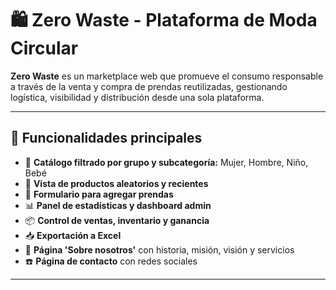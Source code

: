 # 🛍️ Zero Waste - Plataforma de Moda Circular

**Zero Waste** es un marketplace web que promueve el consumo responsable a través de la venta y compra de prendas reutilizadas, gestionando logística, visibilidad y distribución desde una sola plataforma.

---

## 🌟 Funcionalidades principales

- 🎯 **Catálogo filtrado por grupo y subcategoría:** Mujer, Hombre, Niño, Bebé
- 👕 **Vista de productos aleatorios y recientes**
- 🛒 **Formulario para agregar prendas**
- 📊 **Panel de estadísticas y dashboard admin**
- 📦 **Control de ventas, inventario y ganancia**
- 📥 **Exportación a Excel**
- 📄 **Página 'Sobre nosotros'** con historia, misión, visión y servicios
- ☎️ **Página de contacto** con redes sociales

---

